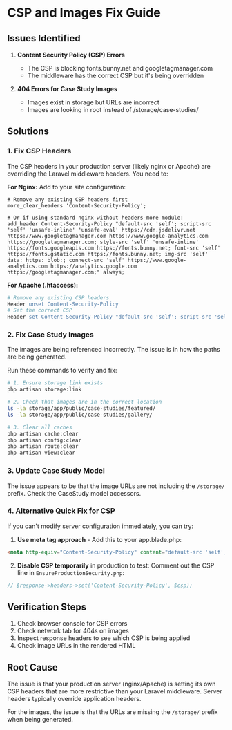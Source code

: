 # CSP and Images Fix Guide

## Issues Identified

1. **Content Security Policy (CSP) Errors**
   - The CSP is blocking fonts.bunny.net and googletagmanager.com
   - The middleware has the correct CSP but it's being overridden

2. **404 Errors for Case Study Images**
   - Images exist in storage but URLs are incorrect
   - Images are looking in root instead of /storage/case-studies/

## Solutions

### 1. Fix CSP Headers

The CSP headers in your production server (likely nginx or Apache) are overriding the Laravel middleware headers. You need to:

**For Nginx:**
Add to your site configuration:
```nginx
# Remove any existing CSP headers first
more_clear_headers 'Content-Security-Policy';

# Or if using standard nginx without headers-more module:
add_header Content-Security-Policy "default-src 'self'; script-src 'self' 'unsafe-inline' 'unsafe-eval' https://cdn.jsdelivr.net https://www.googletagmanager.com https://www.google-analytics.com https://googletagmanager.com; style-src 'self' 'unsafe-inline' https://fonts.googleapis.com https://fonts.bunny.net; font-src 'self' https://fonts.gstatic.com https://fonts.bunny.net; img-src 'self' data: https: blob:; connect-src 'self' https://www.google-analytics.com https://analytics.google.com https://googletagmanager.com;" always;
```

**For Apache (.htaccess):**
```apache
# Remove any existing CSP headers
Header unset Content-Security-Policy
# Set the correct CSP
Header set Content-Security-Policy "default-src 'self'; script-src 'self' 'unsafe-inline' 'unsafe-eval' https://cdn.jsdelivr.net https://www.googletagmanager.com https://www.google-analytics.com https://googletagmanager.com; style-src 'self' 'unsafe-inline' https://fonts.googleapis.com https://fonts.bunny.net; font-src 'self' https://fonts.gstatic.com https://fonts.bunny.net; img-src 'self' data: https: blob:; connect-src 'self' https://www.google-analytics.com https://analytics.google.com https://googletagmanager.com;"
```

### 2. Fix Case Study Images

The images are being referenced incorrectly. The issue is in how the paths are being generated.

Run these commands to verify and fix:

```bash
# 1. Ensure storage link exists
php artisan storage:link

# 2. Check that images are in the correct location
ls -la storage/app/public/case-studies/featured/
ls -la storage/app/public/case-studies/gallery/

# 3. Clear all caches
php artisan cache:clear
php artisan config:clear
php artisan route:clear
php artisan view:clear
```

### 3. Update Case Study Model

The issue appears to be that the image URLs are not including the `/storage/` prefix. Check the CaseStudy model accessors.

### 4. Alternative Quick Fix for CSP

If you can't modify server configuration immediately, you can try:

1. **Use meta tag approach** - Add this to your app.blade.php:
```html
<meta http-equiv="Content-Security-Policy" content="default-src 'self'; script-src 'self' 'unsafe-inline' 'unsafe-eval' https://cdn.jsdelivr.net https://www.googletagmanager.com; style-src 'self' 'unsafe-inline' https://fonts.googleapis.com https://fonts.bunny.net; font-src 'self' https://fonts.gstatic.com https://fonts.bunny.net; img-src 'self' data: https:; connect-src 'self';">
```

2. **Disable CSP temporarily** in production to test:
Comment out the CSP line in `EnsureProductionSecurity.php`:
```php
// $response->headers->set('Content-Security-Policy', $csp);
```

## Verification Steps

1. Check browser console for CSP errors
2. Check network tab for 404s on images
3. Inspect response headers to see which CSP is being applied
4. Check image URLs in the rendered HTML

## Root Cause

The issue is that your production server (nginx/Apache) is setting its own CSP headers that are more restrictive than your Laravel middleware. Server headers typically override application headers.

For the images, the issue is that the URLs are missing the `/storage/` prefix when being generated.